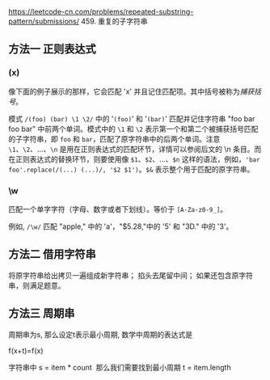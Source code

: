 https://leetcode-cn.com/problems/repeated-substring-pattern/submissions/
459. 重复的子字符串

## 方法一 正则表达式

### (x)

像下面的例子展示的那样，它会匹配 'x' 并且记住匹配项。其中括号被称为*捕获括号*。

模式 `/(foo) (bar) \1 \2/` 中的 '`(foo)`' 和 '`(bar)`' 匹配并记住字符串 "foo bar foo bar" 中前两个单词。模式中的 `\1` 和 `\2` 表示第一个和第二个被捕获括号匹配的子字符串，即 `foo` 和 `bar`，匹配了原字符串中的后两个单词。注意 `\1`、`\2`、...、`\n` 是用在正则表达式的匹配环节，详情可以参阅后文的 \n 条目。而在正则表达式的替换环节，则要使用像 `$1`、`$2`、...、`$n` 这样的语法，例如，`'bar foo'.replace(/(...) (...)/, '$2 $1')`。`$&` 表示整个用于匹配的原字符串。

### \w

匹配一个单字字符（字母、数字或者下划线）。等价于 `[A-Za-z0-9_]`。

例如, `/\w/` 匹配 "apple," 中的 'a'，"$5.28,"中的 '5' 和 "3D." 中的 '3'。

## 方法二 借用字符串

将原字符串给出拷贝一遍组成新字符串；
掐头去尾留中间；
如果还包含原字符串，则满足题意。

## 方法三 周期串

周期串为s, 那么设定t表示最小周期, 数学中周期的表达式是

f(x+t)=f(x)

字符串中 ​s = item * count
​
那么我们需要找到最小周期 t = item.length

